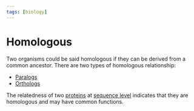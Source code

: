 ```yaml
---
tags: [biology]
---
```


# Homologous

Two organisms could be said homologous if they can be derived from a common
ancestor. There are two types of homologous relationship:
- [Paralogs](202308160959.md)
- [Orthologs](202308161000.md)

The relatedness of two [proteins](202308082207.md) at [sequence level](202308161006.md)
indicates that they are homologous and may have common functions.
